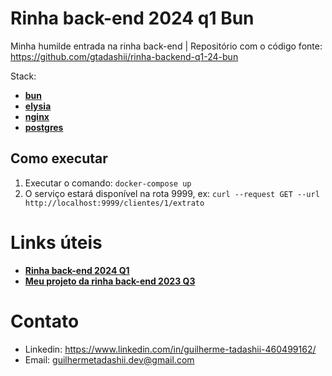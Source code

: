 # Rinha back-end 2024 q1 Bun

Minha humilde entrada na rinha back-end
| Repositório com o código fonte: https://github.com/gtadashii/rinha-backend-q1-24-bun

Stack:

- [**bun**](https://bun.sh/)
- [**elysia**](https://elysiajs.com/)
- [**nginx**](https://www.nginx.com/)
- [**postgres**](https://www.postgresql.org/)

## Como executar

1. Executar o comando: `docker-compose up`
2. O serviço estará disponível na rota 9999, ex:
   `curl --request GET --url http://localhost:9999/clientes/1/extrato`

# Links úteis

- [**Rinha back-end 2024 Q1**](https://github.com/zanfranceschi/rinha-de-backend-2024-q1)
- [**Meu projeto da rinha back-end 2023 Q3**](https://github.com/gtadashii/rinha-backend-bun-fancy)

# Contato

- Linkedin: https://www.linkedin.com/in/guilherme-tadashii-460499162/
- Email: guilhermetadashii.dev@gmail.com
